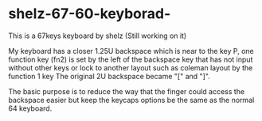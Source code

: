 # shelz-67-60-keyborad-
This is a 67keys keyboard by shelz
(Still working on it)

My keyboard has a closer 1.25U backspace which is near to the key P, one function key (fn2) is set by the left of the backspace key that has not input without other keys or lock to another layout such as coleman layout by the function 1 key
The original 2U backspace became "[" and "]".



The basic purpose is to reduce the way that the finger could access the backspace easier but keep the keycaps options be the same as the normal 64 keyboard.
